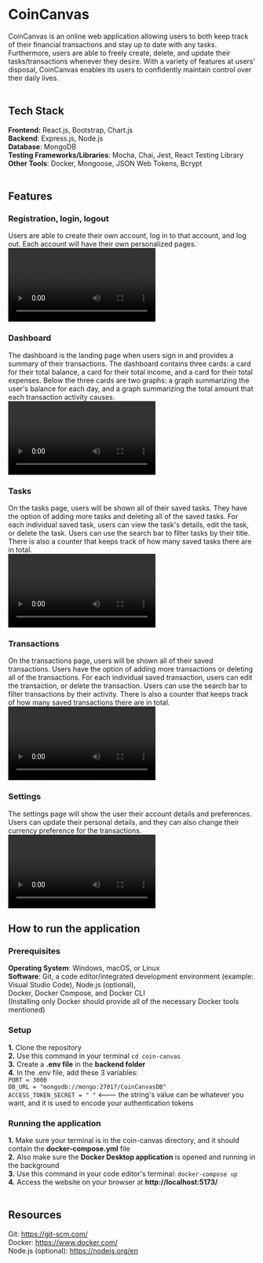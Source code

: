# CoinCanvas
CoinCanvas is an online web application allowing users to both keep track of their financial transactions and stay up to date with any tasks.
Furthermore, users are able to freely create, delete, and update their tasks/transactions whenever they desire.
With a variety of features at users' disposal, CoinCanvas enables its users to confidently maintain control over their daily lives.
<br><br>


## Tech Stack
**Frontend:** React.js, Bootstrap, Chart.js <br>
**Backend**: Express.js, Node.js <br>
**Database**: MongoDB <br>
**Testing Frameworks/Libraries**: Mocha, Chai, Jest, React Testing Library <br>
**Other Tools**: Docker, Mongoose, JSON Web Tokens, Bcrypt
<br><br>


## Features

### Registration, login, logout
Users are able to create their own account, log in to that account, and log out. Each account will have their own personalized pages.
<br>
<video src= "https://github.com/user-attachments/assets/f9cdbe31-220f-42dd-96bb-8025a562b26c"> </video>
<br>

### Dashboard
The dashboard is the landing page when users sign in and provides a summary of their transactions. The dashboard contains three cards:
a card for their total balance, a card for their total income, and a card for their total expenses. Below the three cards are two graphs:
a graph summarizing the user's balance for each day, and a graph summarizing the total amount that each transaction activity causes.
<br>
<video src= "https://github.com/user-attachments/assets/4ab1fddb-ad91-4266-a2ab-d5ecb43411db"> </video>
<br>

### Tasks
On the tasks page, users will be shown all of their saved tasks. They have the option of adding more tasks and deleting all of the saved tasks. 
For each individual saved task, users can view the task's details, edit the task, or delete the task. Users can use the search bar to filter tasks by their title.
There is also a counter that keeps track of how many saved tasks there are in total.
<br>
<video src= "https://github.com/user-attachments/assets/0f069e89-855c-45ec-a1f9-aa204de16cc7"> </video>
<br>

### Transactions
On the transactions page, users will be shown all of their saved transactions. Users have the option of adding more transactions or deleting all of the transactions. 
For each individual saved transaction, users can edit the transaction, or delete the transaction. Users can use the search bar to filter transactions by their activity.
There is also a counter that keeps track of how many saved transactions there are in total.
<br>
<video src= "https://github.com/user-attachments/assets/2fe42915-a39b-4377-be17-2c2ff6d22e9d"> </video>
<br>

### Settings
The settings page will show the user their account details and preferences. Users can update their personal details, and they can also change their currency preference for the transactions.
<br>
<video src= "https://github.com/user-attachments/assets/aab4af77-3c41-44be-aad2-8ad730306e2b"> </video>
<br>


## How to run the application

### Prerequisites
**Operating System**: Windows, macOS, or Linux <br>
**Software**: Git, a code editor/integrated development environment (example: Visual Studio Code), Node.js (optional), <br>
Docker, Docker Compose, and Docker CLI <br> (Installing only Docker should provide all of the necessary Docker tools mentioned) <br>

### Setup
**1.** Clone the repository <br>
**2.** Use this command in your terminal ```cd coin-canvas``` <br>
**3.** Create a **.env file** in the **backend folder** <br>
**4.** In the .env file, add these 3 variables: <br>
```PORT = 3000``` <br>
```DB_URL = "mongodb://mongo:27017/CoinCanvasDB"``` <br>
```ACCESS_TOKEN_SECRET = " "``` <--- the string's value can be whatever you want, and it is used to encode your authentication tokens <br>

### Running the application
**1.** Make sure your terminal is in the coin-canvas directory, and it should contain the **docker-compose.yml** file <br>
**2.** Also make sure the **Docker Desktop application** is opened and running in the background <br>
**3.** Use this command in your code editor's terminal: ```docker-compose up``` <br>
**4.** Access the website on your browser at **http://localhost:5173/** <br><br>


## Resources
Git: https://git-scm.com/ <br>
Docker: https://www.docker.com/ <br>
Node.js (optional): https://nodejs.org/en
<br><br>


